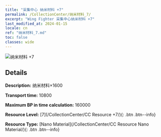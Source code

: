 ```yaml
---
title: "采集中心 纳米材料 +7"
permalink: /CollectionCenter/纳米材料_7/
excerpt: "Wing Fighter 采集中心纳米材料 +7"
last_modified_at: 2024-01-15
locale: cn
ref: "纳米材料_7.md"
toc: false
classes: wide
---
```



![纳米材料 +7](/images/cc/CC_Nano_Material_5.png)

## Details

  **Description:** 纳米材料×1600

  **Transport time:** 10800

  **Maximum BP in time calculation:** 160000

  **Resource Level:** [7](/CollectionCenter/CC Resource +7/){: .btn .btn--info}

  **Resource Type:** [Nano Material](/CollectionCenter/CC Resource Nano Material/){: .btn .btn--info}

